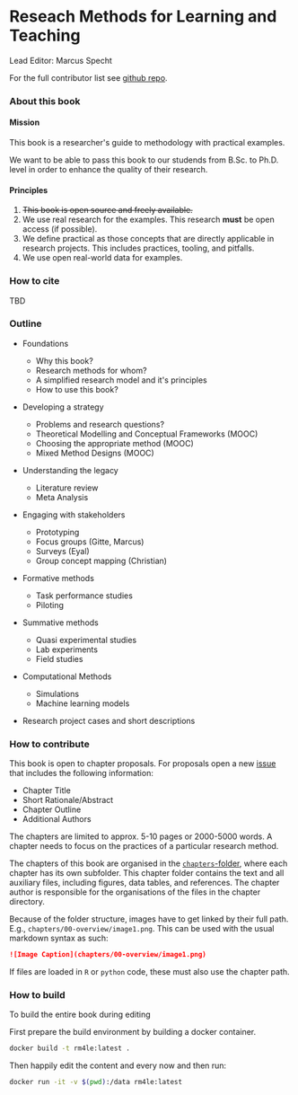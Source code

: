 # Reseach Methods for Learning and Teaching

Lead Editor: Marcus Specht

For the full contributor list see [github repo](https://github.com/marcuspecht/RM4LE).

### About this book

#### Mission

This book is a researcher's guide to methodology with practical examples.

We want to be able to pass this book to our studends from B.Sc. to Ph.D. level in order to enhance the quality of their research.

#### Principles 

1. ~~This book is open source and freely available.~~
1. We use real research for the examples. This research **must** be open access (if possible). 
1. We define practical as those concepts that are directly applicable in research projects. This includes practices, tooling, and pitfalls. 
1. We use open real-world data for examples.

### How to cite

TBD

### Outline

- Foundations
  - Why this book?
  - Research methods for whom?
  - A simplified research model and it's principles
  - How to use this book?
  
- Developing a strategy
  - Problems and research questions?
  - Theoretical Modelling and Conceptual Frameworks (MOOC)
  - Choosing the appropriate method (MOOC)
  - Mixed Method Designs (MOOC)

- Understanding the legacy
  - Literature review
  - Meta Analysis

- Engaging with stakeholders
  - Prototyping
  - Focus groups (Gitte, Marcus)
  - Surveys (Eyal)
  - Group concept mapping (Christian)

- Formative methods
  - Task performance studies
  - Piloting

- Summative methods
  - Quasi experimental studies
  - Lab experiments
  - Field studies
  
- Computational Methods
  - Simulations
  - Machine learning models
  
- Research project cases and short descriptions


### How to contribute

This book is open to chapter proposals. For proposals open a new [issue](marcuspecht/RM4LE/issues) that includes the following information: 

- Chapter Title
- Short Rationale/Abstract
- Chapter Outline
- Additional Authors

The chapters are limited to approx. 5-10 pages or 2000-5000 words. A chapter needs to focus on the practices of a particular research method.

The chapters of this book are organised in the [`chapters`-folder](main/chapters), where each chapter has its own subfolder. This chapter folder contains the text and all auxiliary files, including figures, data tables, and references. The chapter author is responsible for the organisations of the files in the chapter directory. 

Because of the folder structure, images have to get linked by their full path. E.g., `chapters/00-overview/image1.png`. This can be used with the usual markdown syntax as such: 

```markdown
![Image Caption](chapters/00-overview/image1.png)
```

If files are loaded in `R` or `python` code, these must also use the chapter path. 

### How to build 

To build the entire book during editing

First prepare the build environment by building a docker container.

```bash 
docker build -t rm4le:latest .
```

Then happily edit the content and every now and then run:

```bash
docker run -it -v $(pwd):/data rm4le:latest 
```
